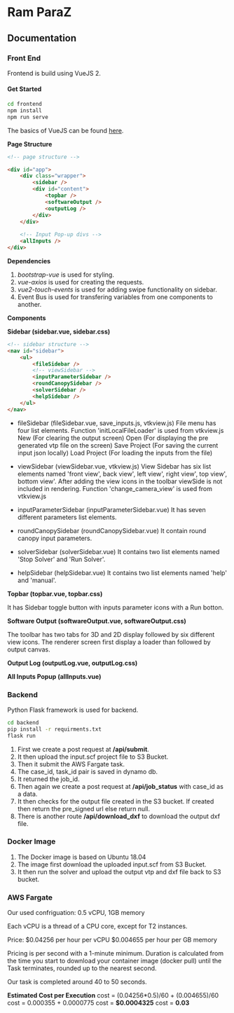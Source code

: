 # Ram ParaZ

## Documentation

### Front End

Frontend is build using VueJS 2.

#### Get Started

```bash
cd frontend
npm install
npm run serve
```

The basics of VueJS can be found [here](https://vuejs.org/v2/guide/).

**Page Structure**

```html
<!-- page structure -->

<div id="app">
	<div class="wrapper">
		<sidebar />
		<div id="content">
			<topbar />
			<softwareOutput />
			<outputLog />
		</div>
	</div>
	
	<!-- Input Pop-up divs -->
	<allInputs />
</div>
```

**Dependencies**

1. *bootstrap-vue* is used for styling.
2. *vue-axios* is used for creating the requests.
3. *vue2-touch-events* is used for adding swipe functionality on sidebar.
4. Event Bus is used for transfering variables from one components to another.

**Components**

**Sidebar (sidebar.vue, sidebar.css)**

```html
<!-- sidebar structure -->
<nav id="sidebar">
	<ul>
		<fileSidebar />
		<!-- viewSidebar -->
		<inputParameterSidebar />
		<roundCanopySidebar />
		<solverSidebar />
		<helpSidebar />
	</ul>
</nav>
```

- fileSidebar (fileSidebar.vue, save_inputs.js, vtkview.js)
File menu has four list elements. Function 'initLocalFileLoader' is used from vtkview.js
New (For clearing the output screen)
Open (For displaying the pre generated vtp file on the screen)
Save Project (For saving the current input json locally)
Load Project (For loading the inputs from the file)

- viewSidebar (viewSidebar.vue, vtkview.js)
View Sidebar has six list elements named 'front view', back view', left view', right view', top view', bottom view'.
After adding the view icons in the toolbar viewSide is not included in rendering.
Function 'change_camera_view' is used from vtkview.js

- inputParameterSidebar (inputParameterSidebar.vue)
It has seven different parameters list elements.

- roundCanopySidebar (roundCanopySidebar.vue)
It contain round canopy input parameters.

- solverSidebar (solverSidebar.vue)
It contains two list elements named 'Stop Solver'  and 'Run Solver'.

- helpSidebar (helpSidebar.vue)
It contains two list elements named 'help' and 'manual'. 

**Topbar (topbar.vue, topbar.css)**

It has Sidebar toggle button with inputs parameter icons with a Run botton.

**Software Output (softwareOutput.vue, softwareOutput.css)**

The toolbar has two tabs for 3D and 2D display followed by six different view icons.
The renderer screen first display a loader than followed by output canvas.

**Output Log (outputLog.vue, outputLog.css)**

**All Inputs Popup (allInputs.vue)**

### Backend

Python Flask framework is used for backend.

```bash
cd backend
pip install -r requirments.txt
flask run
```

1. First we create a post request at **/api/submit**. 
2. It then upload the input.scf project file to S3 Bucket. 
3. Then it submit the AWS Fargate task.
4. The case_id, task_id pair is saved in dynamo db.
5. It returned the job_id.
6. Then again we create a post request at **/api/job_status** with case_id as a data.
7. It then checks for the output file created in the S3 bucket. If created then return the pre_signed url else return null.
8. There is another route **/api/download_dxf** to download the output dxf file.

### Docker Image

1. The Docker image is based on Ubuntu 18.04
2. The image first download the uploaded input.scf from S3 Bucket.
3. It then run the solver and upload the output vtp and dxf file back to S3 bucket.

### AWS Fargate

Our used confriguation: 0.5 vCPU, 1GB memory

Each vCPU is a thread of a CPU core, except for T2 instances.

Price: 
$0.04256 per hour per vCPU
$0.004655 per hour per GB memory

Pricing is per second with a 1-minute minimum. Duration is calculated from the time you start to download your container image (docker pull) until the Task terminates, rounded up to the nearest second.

Our task is completed around 40 to 50 seconds.

**Estimated Cost per Execution**
cost = (0.04256*0.5)/60 + (0.004655)/60
cost = 0.000355 + 0.0000775
cost = **$0.0004325** 
cost = **0.03**